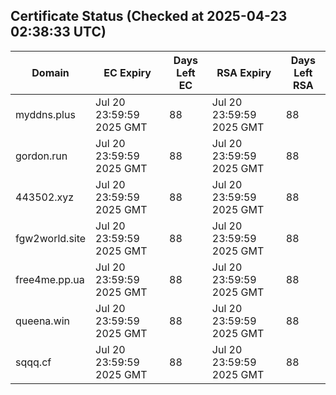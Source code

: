 ## Certificate Status (Checked at 2025-04-23 02:38:33 UTC)
| Domain | EC Expiry | Days Left EC | RSA Expiry | Days Left RSA |
|--------|-----------|-------------|------------|--------------|
| myddns.plus | Jul 20 23:59:59 2025 GMT | 88 | Jul 20 23:59:59 2025 GMT | 88 |
| gordon.run | Jul 20 23:59:59 2025 GMT | 88 | Jul 20 23:59:59 2025 GMT | 88 |
| 443502.xyz | Jul 20 23:59:59 2025 GMT | 88 | Jul 20 23:59:59 2025 GMT | 88 |
| fgw2world.site | Jul 20 23:59:59 2025 GMT | 88 | Jul 20 23:59:59 2025 GMT | 88 |
| free4me.pp.ua | Jul 20 23:59:59 2025 GMT | 88 | Jul 20 23:59:59 2025 GMT | 88 |
| queena.win | Jul 20 23:59:59 2025 GMT | 88 | Jul 20 23:59:59 2025 GMT | 88 |
| sqqq.cf | Jul 20 23:59:59 2025 GMT | 88 | Jul 20 23:59:59 2025 GMT | 88 |
